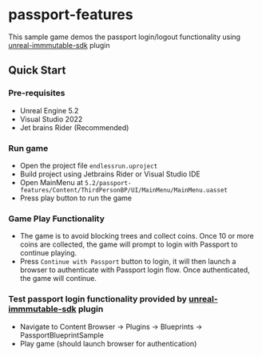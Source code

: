 # passport-features

This sample game demos the passport login/logout functionality using [unreal-immmutable-sdk](https://github.com/immutable/unreal-immutable-sdk) plugin

## Quick Start

### Pre-requisites

* Unreal Engine 5.2
* Visual Studio 2022
* Jet brains Rider (Recommended)

### Run game

* Open the project file `endlessrun.uproject`
* Build project using Jetbrains Rider or Visual Studio IDE
* Open MainMenu at `5.2/passport-features/Content/ThirdPersonBP/UI/MainMenu/MainMenu.uasset`
* Press play button to run the game

### Game Play Functionality

* The game is to avoid blocking trees and collect coins. Once 10 or more coins are collected, the game will prompt to login with Passport to continue playing.
* Press `Continue with Passport` button to login, it will then launch a browser to authenticate with Passport login flow. Once authenticated, the game will continue.

### Test passport login functionality provided by [unreal-immmutable-sdk](https://github.com/immutable/unreal-immutable-sdk) plugin

* Navigate to Content Browser -> Plugins -> Blueprints -> PassportBlueprintSample
* Play game (should launch browser for authentication)
